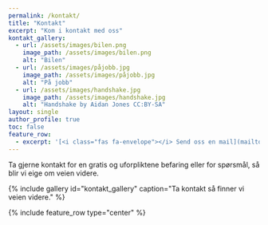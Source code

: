 ```yaml
---
permalink: /kontakt/
title: "Kontakt"
excerpt: "Kom i kontakt med oss"
kontakt_gallery:
  - url: /assets/images/bilen.png
    image_path: /assets/images/bilen.png
    alt: "Bilen"
  - url: /assets/images/påjobb.jpg
    image_path: /assets/images/påjobb.jpg
    alt: "På jobb"
  - url: /assets/images/handshake.jpg
    image_path: /assets/images/handshake.jpg
    alt: "Handshake by Aidan Jones CC:BY-SA"
layout: single
author_profile: true
toc: false
feature_row:
  - excerpt: '[<i class="fas fa-envelope"></i> Send oss en mail](mailto:eliassen@lyse.net){: .btn .btn--facebook} [<i class="fas fa-phone-square"></i> Ring oss](tel://+4798690467){: .btn .btn--facebook}'
---
```


Ta gjerne kontakt for en gratis og uforpliktene befaring eller for spørsmål, så blir vi eige om veien videre.

{% include gallery id="kontakt_gallery" caption="Ta kontakt så finner vi veien videre." %}

{% include feature_row type="center" %}